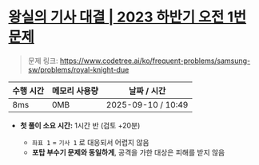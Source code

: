 # [왕실의 기사 대결 | 2023 하반기 오전 1번 문제](https://www.codetree.ai/ko/frequent-problems/samsung-sw/problems/royal-knight-due)

> 문제 링크: https://www.codetree.ai/ko/frequent-problems/samsung-sw/problems/royal-knight-due

| 수행 시간 | 메모리 사용량 | 날짜 / 시간            |
| ----- | ------- | ------------------ |
| 8ms   | 0MB     | 2025-09-10 / 10:49 |

* **첫 풀이 소요 시간:** 1시간 반 (검토 +20분)
    
    - `좌표 1` = `기사 1` 로 대응되서 어렵지 않음
    - **포탑 부수기 문제와 동일하게**, 공격을 가한 대상은 피해를 받지 않음
